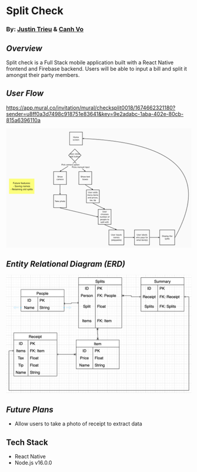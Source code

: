 # Split Check

### By: [Justin Trieu](https://www.linkedin.com/in/justin-trieu/) & [Canh Vo](https://www.linkedin.com/in/canhvo16/)

## **_Overview_**

Split check is a Full Stack mobile application built with a React Native frontend and Firebase backend. Users will be able to input a bill and split it amongst their party members.

## **_User Flow_**

https://app.mural.co/invitation/mural/checksplit0018/1674662321180?sender=u8ff0a3d7498c918751e83641&key=9e2adabc-1aba-402e-80cb-815a6396110a

![Image](assests/user-flow.png)

## **_Entity Relational Diagram (ERD)_**

![Image](assests/split-check-erd.png)

## **_Future Plans_**

- Allow users to take a photo of receipt to extract data

## **Tech Stack**
- React Native
- Node.js v16.0.0

